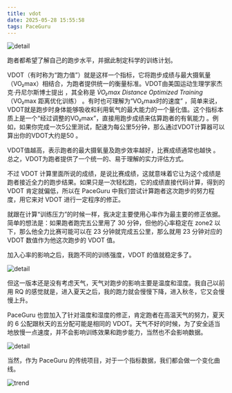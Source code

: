 ```yaml
---
title: vdot
date: 2025-05-28 15:55:58
tags: PaceGuru
---
```

![detail](/blog/zh/images/detail528.JPG)

跑者都希望了解自己的跑步水平，并据此制定科学的训练计划。

VDOT（有时称为“跑力值”）就是这样一个指标，它将跑步成绩与最大摄氧量（VO₂max）相结合，为跑者提供统一的衡量标准。VDOT由美国运动生理学家杰克·丹尼尔斯博士提出 ，其全称是 _V̇O₂max Distance Optimized Training_（VO₂max 距离优化训练） 。有时也可理解为“VO₂max时的速度” ，简单来说，VDOT就是跑步时身体能够吸收和利用氧气的最大能力的一个量化值。这个指标本质上是一个“经过调整的VO₂max”，直接用跑步成绩来估算跑者的有氧能力 。例如，如果你完成一次5公里测试，配速为每公里5分钟，那么通过VDOT计算器可以算出你的VDOT大约是50 。

VDOT值越高，表示跑者的最大摄氧量及跑步效率越好，比赛成绩通常也越快 。总之，VDOT为跑者提供了一个统一的、易于理解的实力评估方式。

不过 VDOT 计算里面所说的成绩，是说比赛成绩，这就意味着它让为这个成绩是跑者接近全力的跑步结果。如果只是一次轻松跑，它的成绩直接代码计算，得到的 VDOT 肯定就偏低，所以在 PaceGuru 中我们尝试计算跑者这次跑步的努力程度，用它来对 VDOT 进行一定程序的修正。

就跟在计算“训练压力”的时候一样，我决定主要使用心率作为最主要的修正依据。简单的想法是：如果跑者跑完五公里用了 30 分钟，但他的心率稳定在 zone2 以下，那么他全力比赛可能可以在 23 分钟就完成五公里，那么就用 23 分钟对应的 VDOT 数值作为他这次跑步的 VDOT 值。

加入心率的影响之后，我跑不同的训练强度，VDOT 的值就稳定多了。

![detail](/blog/zh/images/vdot.jpeg)

但这一版本还是没有考虑天气，天气对跑步的影响主要是温度和湿度。我自己以前用 RQ 的感觉就是，进入夏天之后，我的跑力就会慢慢下降，进入秋冬，它又会慢慢上升。

PaceGuru 也尝加入了针对温度和湿度的修正，肯定跑者在高温天气的努力，夏天的 6 公配跟秋天的五分配可能是相同的 VDOT。天气不好的时候，为了安全适当地放慢一点速度，并不会影响训练效果和跑步能力，当然也不会影响数据。

![detail](/blog/zh/images/avdot.jpeg)

当然，作为 PaceGuru 的传统项目，对于一个指标数据，我们都会做一个变化曲线。

![trend](/blog/zh/images/trend.jpeg)